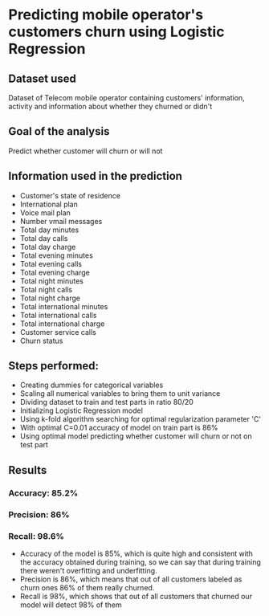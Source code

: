 # Predicting mobile operator's customers churn using Logistic Regression

## Dataset used
Dataset of Telecom mobile operator containing customers' information, activity and information about whether they churned or didn't

## Goal of the analysis
Predict whether customer will churn or will not

## Information used in the prediction
- Customer's state of residence
- International plan 
- Voice mail plan
- Number vmail messages
- Total day minutes
- Total day calls
- Total day charge
- Total evening minutes
- Total evening calls
- Total evening charge
- Total night minutes
- Total night calls
- Total night charge
- Total international minutes
- Total international calls
- Total international charge
- Customer service calls 
- Churn status

## Steps performed:
- Creating dummies for categorical variables
- Scaling all numerical variables to bring them to unit variance
- Dividing dataset to train and test parts in ratio 80/20
- Initializing Logistic Regression model
- Using k-fold algorithm searching for optimal regularization parameter 'C'
- With optimal C=0.01 accuracy of model on train part is 86%
- Using optimal model predicting whether customer will churn or not on test part

## Results
### Accuracy: 85.2%
### Precision: 86%
### Recall: 98.6%

- Accuracy of the model is 85%, which is quite high and consistent with the accuracy obtained during training, so we can say that during training there weren't overfitting and underfitting. 
- Precision is 86%, which means that out of all customers labeled as churn ones 86% of them really churned.
- Recall is 98%, which shows that out of all customers that churned our model will detect 98% of them
